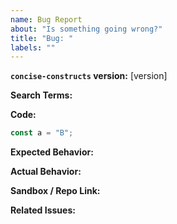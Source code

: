 ```yaml
---
name: Bug Report
about: "Is something going wrong?"
title: "Bug: "
labels: ""
---
```


<!--
1) Read through all relevant documentation.
2) Make sure that you have searched through previous issues (incase this is to be a duplicate).
-->

**`concise-constructs` version:** \[version\]

<!-- List the keywords you searched for before creating this issue (so others can find this issue more easily). -->

**Search Terms:**

**Code:**

<!-- Give an example, which showcases the problem. -->

```ts
const a = "B";
```

**Expected Behavior:**

**Actual Behavior:**

**Sandbox / Repo Link:**

**Related Issues:**
